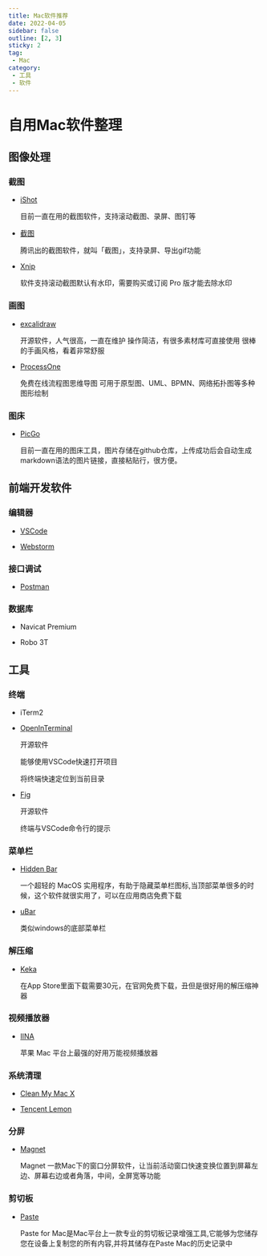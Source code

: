 ```yaml
---
title: Mac软件推荐
date: 2022-04-05
sidebar: false
outline: [2, 3]
sticky: 2
tag:
 - Mac
category:
 - 工具
 - 软件
---
```

# 自用Mac软件整理

## 图像处理

### 截图
- [iShot](https://www.better365.cn/ishot.html)

  目前一直在用的截图软件，支持滚动截图、录屏、图钉等

- [截图](https://jietu.qq.com/)
  
  腾讯出的截图软件，就叫「截图」，支持录屏、导出gif功能

- [Xnip](https://zh.xnipapp.com/)
  
  软件支持滚动截图默认有水印，需要购买或订阅 Pro 版才能去除水印

### 画图
- [excalidraw](https://excalidraw.com/) 
  
  开源软件，人气很高，一直在维护
  操作简洁，有很多素材库可直接使用
  很棒的手画风格，看着非常舒服

- [ProcessOne](https://www.processon.com/) 
  
  免费在线流程图思维导图
  可用于原型图、UML、BPMN、网络拓扑图等多种图形绘制

### 图床
- [PicGo](https://molunerfinn.com/PicGo/) 
  
  目前一直在用的图床工具，图片存储在github仓库，上传成功后会自动生成markdown语法的图片链接，直接粘贴行，很方便。


## 前端开发软件

###  编辑器

- [VSCode](https://code.visualstudio.com/)

- [Webstorm](https://www.jetbrains.com/zh-cn/webstorm/) 

### 接口调试
- [Postman](https://www.postman.com/) 

### 数据库

- Navicat Premium

- Robo 3T


## 工具

### 终端

- iTerm2
- [OpenInTerminal](https://github.com/Ji4n1ng/OpenInTerminal/blob/master/Resources/README-zh.md) 
  
  开源软件

  能够使用VSCode快速打开项目

  将终端快速定位到当前目录

- [Fig](https://fig.io/) 
  
  开源软件

  终端与VSCode命令行的提示

### 菜单栏
- [Hidden Bar](https://apps.apple.com/app/hidden-bar/id1452453066) 
  
  一个超轻的 MacOS 实用程序，有助于隐藏菜单栏图标,当顶部菜单很多的时候，这个软件就很实用了，可以在应用商店免费下载
  
- [uBar](https://brawersoftware.com/products/ubar) 
  
  类似windows的底部菜单栏

### 解压缩

- [Keka](https://www.keka.io/en/) 
  
  在App Store里面下载需要30元，在官网免费下载，丑但是很好用的解压缩神器

### 视频播放器
- [IINA](https://www.iina.io/) 
  
  苹果 Mac 平台上最强的好用万能视频播放器

### 系统清理
- [Clean My Mac X](https://www.mycleanmymac.com/) 
  
- [Tencent Lemon](https://lemon.qq.com/) 

### 分屏
- [Magnet](https://apps.apple.com/cn/app/magnet/id441258766?mt=12) 
  
  Magnet 一款Mac下的窗口分屏软件，让当前活动窗口快速变换位置到屏幕左边、屏幕右边或者角落，中间，全屏宽等功能

### 剪切板
- [Paste](https://pasteapp.io/) 
  
  Paste for Mac是Mac平台上一款专业的剪切板记录增强工具,它能够为您储存您在设备上复制您的所有内容,并将其储存在Paste Mac的历史记录中







